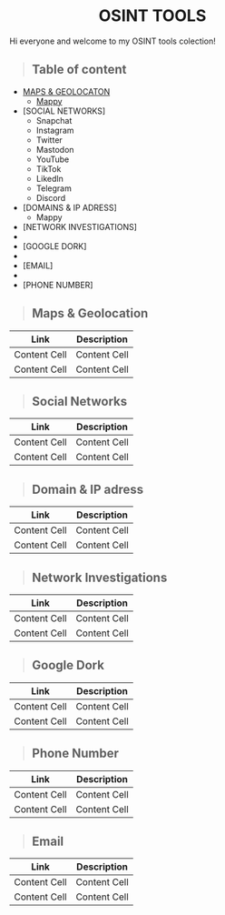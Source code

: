 <div align="center"><h1>OSINT TOOLS</h1></div>

Hi everyone and welcome to my OSINT tools colection!


> ## **Table of content**
- [MAPS & GEOLOCATON](#maps--geolocation)
  - [Mappy](https://fr.mappy.com/)
- [SOCIAL NETWORKS]
  - Snapchat
  - Instagram
  - Twitter
  - Mastodon
  - YouTube
  - TikTok
  - Likedln
  - Telegram  
  - Discord
- [DOMAINS & IP ADRESS]
  - Mappy
- [NETWORK INVESTIGATIONS]
- 
- [GOOGLE DORK]
- 
- [EMAIL]
- 
- [PHONE NUMBER]

> ## Maps & Geolocation
| Link          | Description   |
| ------------- | ------------- |
| Content Cell  | Content Cell  |
| Content Cell  | Content Cell  |

> ## Social Networks
| Link          | Description   |
| ------------- | ------------- |
| Content Cell  | Content Cell  |
| Content Cell  | Content Cell  |

> ## Domain & IP adress
| Link          | Description   |
| ------------- | ------------- |
| Content Cell  | Content Cell  |
| Content Cell  | Content Cell  |

> ## Network Investigations
| Link          | Description   |
| ------------- | ------------- |
| Content Cell  | Content Cell  |
| Content Cell  | Content Cell  |

> ## Google Dork
| Link          | Description   |
| ------------- | ------------- |
| Content Cell  | Content Cell  |
| Content Cell  | Content Cell  |

> ## Phone Number
| Link          | Description   |
| ------------- | ------------- |
| Content Cell  | Content Cell  |
| Content Cell  | Content Cell  |

> ## Email
| Link          | Description   |
| ------------- | ------------- |
| Content Cell  | Content Cell  |
| Content Cell  | Content Cell  |




























































































































































































